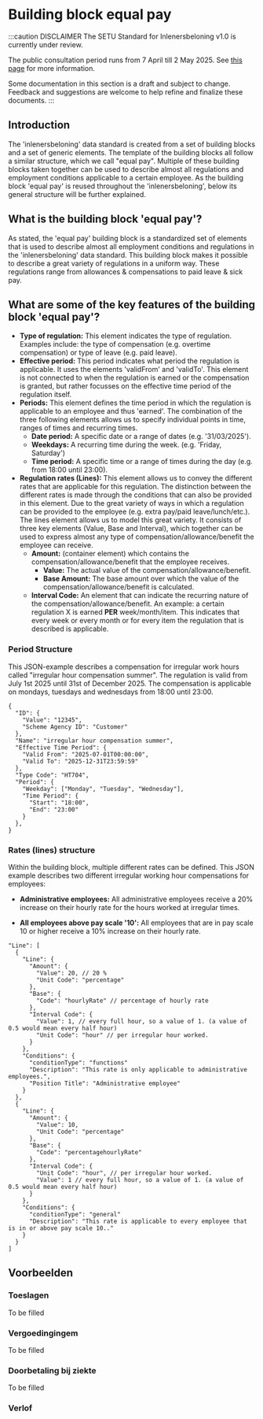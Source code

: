 # Building block equal pay

:::caution DISCLAIMER
The SETU Standard for Inlenersbeloning v1.0 is currently under review.

The public consultation period runs from 7 April till 2 May 2025. See [this page](./../public-consultation.md) for more information.

Some documentation in this section is a draft and subject to change. Feedback and suggestions are welcome to help refine and finalize these documents.
:::

## Introduction

The 'inlenersbeloning' data standard is created from a set of building blocks and a set of generic elements. The template of the building blocks all follow a similar structure, which we call "equal pay". Multiple of these building blocks taken together can be used to describe almost all regulations and employment conditions applicable to a certain employee. As the building block 'equal pay' is reused throughout the 'inlenersbeloning', below its general structure will be further explained. 

## What is the building block 'equal pay'?
As stated, the 'equal pay' building block is a standardized set of elements that is used to describe almost all employment conditions and regulations in the 'inlenersbeloning' data standard. This building block makes it possible to describe a great variety of regulations in a uniform way. These regulations range from allowances & compensations to paid leave & sick pay. 

## What are some of the key features of the building block 'equal pay'?
- **Type of regulation:** This element indicates the type of regulation. Examples include: the type of compensation (e.g. overtime compensation) or type of leave (e.g. paid leave).
- **Effective period:** This period indicates what period the regulation is applicable. It uses the elements 'validFrom' and 'validTo'. This element is not connected to when the regulation is earned or the compensation is granted, but rather focusses on the effective time period of the regulation itself.
- **Periods:** This element defines the time period in which the regulation is applicable to an employee and thus 'earned'. The combination of the three following elements allows us to specify individual points in time, ranges of times and recurring times. 
  - **Date period:** A specific date or a range of dates (e.g. '31/03/2025').
  - **Weekdays:** A recurring time during the week. (e.g. 'Friday, Saturday')
  - **Time period:** A specific time or a range of times during the day (e.g. from 18:00 until 23:00).
- **Regulation rates (Lines):** This element allows us to convey the different rates that are applicable for this regulation. The distinction between the different rates is made through the conditions that can also be provided in this element. Due to the great variety of ways in which a regulation can be provided to the employee (e.g. extra pay/paid leave/lunch/etc.). The lines element allows us to model this great variety. It consists of three key elements (Value, Base and Interval), which together can be used to express almost any type of compensation/allowance/benefit the employee can receive.
  - **Amount:** (container element) which contains the compensation/allowance/benefit that the employee receives.
    -  **Value:** The actual value of the compensation/allowance/benefit.
    -  **Base Amount:** The base amount over which the value of the compensation/allowance/benefit is calculated.
  -  **Interval Code:** An element that can indicate the recurring nature of the compensation/allowance/benefit. An example: a certain regulation X is earned **PER** week/month/item. This indicates that every week or every month or for every item the regulation that is described is applicable. 

<!--
## Structure of the building block.

The entire structure of the building block is provided here:

- **ID:** an identifier for the regulation
  - **Value:** the value of the identifier
  - **Scheme Agency ID**: indicator on who provided this ID
- **Name**: name or description of the regulation
- **Effective Time Period:** the time period this regulation is valid.
  - **Valid From**
  - **Valid To**
- **Type Code:** the SETU type code of this regulation (e.g. overtime/travel compensation/shift compensation)
- **Period:** time period in which this regulation is applicable (e.g. overtime compensation is earned every 'friday')
  - **Date Period:** a single (using just the start element) or a range of dates
     - **Start**
     - **End**
   - **Weekday:** a recurring weekday in which this regulation is applicable (e.g. saturday, sunday)
   - **Time Period:** the specific time or range of times
       - **Start**
       - **End**
- **Line:** the different rates that are applicable for this regulation
   - **Amount:** the amount of compensation/allowance/benefit this rate provides.
        - **Value:**  the amount of compensation/allowance/benefit expressed as an integer.
        - **Min Value** the minimal amount the value has to be and thus the minimal amount that this rate provides.
        - **Max Value** the maximum amount the value has to be and thus the maximum amount that this rate provides.
        - **Unit Code** indicates the unit code of this amount (e.g., percentage/hour/day).
        - **Base:** the base over which the amount is calculated.
            - **Code**: a code to indicate what the type of this base is (e.g. percentageOfMonthlySalary/fixed).
            - **Value**: the amount of the base (e.g. the employee's monthly salary).
            - **Min Value**: the minimal amount that the value of the base can be. 
            - **Max Value**: the maximum amount that the value of the base can be. 
    - **Interval Code**: if the regulation is applied in an interval, this element indicates the type of interval.
        - **Value**: the denominator of the value of the interval code (e.g. a value of 0.5 and a Unit Code of 'Hour' indicates every half hour).
        - **Unit Code**: indicates the type of interval.
    - **Conditions:** indicates the conditions that have to be met for this rate to be applicable.
        - **Description:** a description of this condition can be provided.
        - **Position Title:** The title(s) of the positions that are eligible for this rate can be provided here.
-->



### Period Structure

This JSON-example describes a compensation for irregular work hours called "irregular hour compensation summer". The regulation is valid from July 1st 2025 until 31st of December 2025. The compensation is applicable on mondays, tuesdays and wednesdays from 18:00 until 23:00.


```
{
  "ID": {
    "Value": "12345",
    "Scheme Agency ID": "Customer"
  },
  "Name": "irregular hour compensation summer",
  "Effective Time Period": {
    "Valid From": "2025-07-01T00:00:00",
    "Valid To": "2025-12-31T23:59:59"
  },
  "Type Code": "HT704",
  "Period": {
    "Weekday": ["Monday", "Tuesday", "Wednesday"],
    "Time Period": {
      "Start": "18:00",
      "End": "23:00"
    }
  },
}
```



### Rates (lines) structure
Within the building block, multiple different rates can be defined. This JSON example describes two different irregular working hour compensations for employees:

- **Administrative employees:** All administrative employees receive a 20% increase on their hourly rate for the hours worked at irregular times. 

- **All employees above pay scale '10':** All employees that are in pay scale 10 or higher receive a 10% increase on their hourly rate.

```
"Line": [
  {
    "Line": {
      "Amount": {
        "Value": 20, // 20 %
        "Unit Code": "percentage"
      },
      "Base": {
        "Code": "hourlyRate" // percentage of hourly rate
      },
      "Interval Code": {
        "Value": 1, // every full hour, so a value of 1. (a value of 0.5 would mean every half hour)
        "Unit Code": "hour" // per irregular hour worked.
      }
    },
    "Conditions": {
      "conditionType": "functions" 
      "Description": "This rate is only applicable to administrative employees.",
      "Position Title": "Administrative employee"
    }
  },
  {
    "Line": {
      "Amount": {
        "Value": 10,
        "Unit Code": "percentage"
      },
      "Base": {
        "Code": "percentagehourlyRate"
      },
      "Interval Code": {
        "Unit Code": "hour", // per irregular hour worked.
        "Value": 1 // every full hour, so a value of 1. (a value of 0.5 would mean every half hour)
      }
    },
    "Conditions": {
      "conditionType": "general"
      "Description": "This rate is applicable to every employee that is in or above pay scale 10.."
    }
  }
]
```


## Voorbeelden

### Toeslagen

To be filled

### Vergoedingingem

To be filled

### Doorbetaling bij ziekte

To be filled

### Verlof
